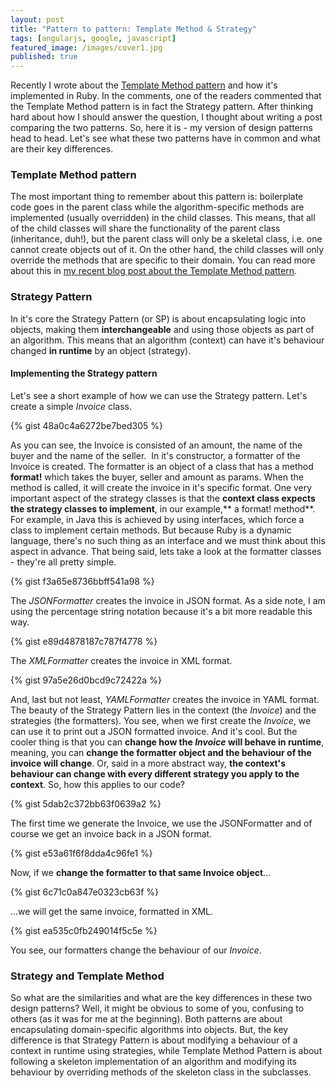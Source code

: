 ```yaml
---
layout: post
title: "Pattern to pattern: Template Method & Strategy"
tags: [angularjs, google, javascript]
featured_image: /images/cover1.jpg
published: true
---
```


Recently I wrote about the [Template Method pattern](http://rubylogs.com/template-method-pattern-in-ruby/ "Template Method Pattern in Ruby") and how it's implemented in Ruby. In the comments, one of the readers commented that the Template Method pattern is in fact the Strategy pattern. After thinking hard about how I should answer the question, I thought about writing a post comparing the two patterns. So, here it is - my version of design patterns head to head. Let's see what these two patterns have in common and what are their key differences.

### Template Method pattern

The most important thing to remember about this pattern is: boilerplate code goes in the parent class while the algorithm-specific methods are implemented (usually overridden) in the child classes. This means, that all of the child classes will share the functionality of the parent class (inheritance, duh!), but the parent class will only be a skeletal class, i.e. one cannot create objects out of it. On the other hand, the child classes will only override the methods that are specific to their domain. You can read more about this in [my recent blog post about the Template Method pattern](http://rubylogs.com/template-method-pattern-in-ruby/).

### Strategy Pattern

In it's core the Strategy Pattern (or SP) is about encapsulating logic into objects, making them **interchangeable** and using those objects as part of an algorithm. This means that an algorithm (context) can have it's behaviour changed **in runtime** by an object (strategy).

#### Implementing the Strategy pattern

Let's see a short example of how we can use the Strategy pattern. Let's create a simple _Invoice_ class.

{% gist 48a0c4a6272be7bed305 %}

As you can see, the Invoice is consisted of an amount, the name of the buyer and the name of the seller.  In it's constructor, a formatter of the Invoice is created. The formatter is an object of a class that has a method **format!** which takes the buyer, seller and amount as params. When the method is called, it will create the invoice in it's specific format. One very important aspect of the strategy classes is that the **context class expects the strategy classes to implement**, in our example,** a format! method**. For example, in Java this is achieved by using interfaces, which force a class to implement certain methods. But because Ruby is a dynamic language, there's no such thing as an interface and we must think about this aspect in advance. That being said, lets take a look at the formatter classes - they're all pretty simple.

{% gist f3a65e8736bbff541a98 %}

The _JSONFormatter_ creates the invoice in JSON format. As a side note, I am using the percentage string notation because it's a bit more readable this way.

{% gist e89d4878187c787f4778 %}

The _XMLFormatter_ creates the invoice in XML format.

{% gist 97a5e26d0bcd9c72422a %}

And, last but not least, _YAMLFormatter_ creates the invoice in YAML format. The beauty of the Strategy Pattern lies in the context (the _Invoice_) and the strategies (the formatters). You see, when we first create the _Invoice_, we can use it to print out a JSON formatted invoice. And it's cool. But the cooler thing is that you can **change how the _Invoice_ will behave in runtime**, meaning, you can **change the formatter object and the behaviour of the invoice will change**. Or, said in a more abstract way, **the context's behaviour can change with every different strategy you apply to the context**. So, how this applies to our code?

{% gist 5dab2c372bb63f0639a2 %}

The first time we generate the Invoice, we use the JSONFormatter and of course we get an invoice back in a JSON format.

{% gist e53a61f6f8dda4c96fe1 %}

Now, if we **change the formatter to that same Invoice object**...

{% gist 6c71c0a847e0323cb63f %}

...we will get the same invoice, formatted in XML.

{% gist ea535c0fb249014f5c5e %}

You see, our formatters change the behaviour of our _Invoice_.

### Strategy and Template Method

So what are the similarities and what are the key differences in these two design patterns? Well, it might be obvious to some of you, confusing to others (as it was for me at the beginning). Both patterns are about encapsulating domain-specific algorithms into objects. But, the key difference is that Strategy Pattern is about modifying a behaviour of a context in runtime using strategies, while Template Method Pattern is about following a skeleton implementation of an algorithm and modifying its behaviour by overriding methods of the skeleton class in the subclasses.
